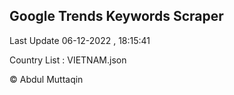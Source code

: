 

## Google Trends Keywords Scraper 
 
Last Update 06-12-2022 , 18:15:41

Country List :
VIETNAM.json



© Abdul Muttaqin 
